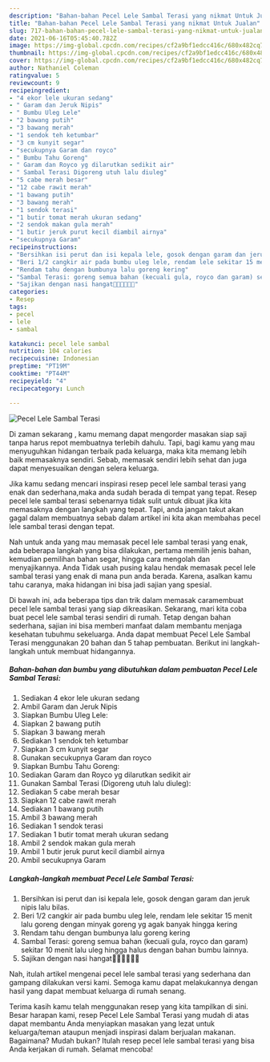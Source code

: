 ```yaml
---
description: "Bahan-bahan Pecel Lele Sambal Terasi yang nikmat Untuk Jualan"
title: "Bahan-bahan Pecel Lele Sambal Terasi yang nikmat Untuk Jualan"
slug: 717-bahan-bahan-pecel-lele-sambal-terasi-yang-nikmat-untuk-jualan
date: 2021-06-16T05:45:40.782Z
image: https://img-global.cpcdn.com/recipes/cf2a9bf1edcc416c/680x482cq70/pecel-lele-sambal-terasi-foto-resep-utama.jpg
thumbnail: https://img-global.cpcdn.com/recipes/cf2a9bf1edcc416c/680x482cq70/pecel-lele-sambal-terasi-foto-resep-utama.jpg
cover: https://img-global.cpcdn.com/recipes/cf2a9bf1edcc416c/680x482cq70/pecel-lele-sambal-terasi-foto-resep-utama.jpg
author: Nathaniel Coleman
ratingvalue: 5
reviewcount: 9
recipeingredient:
- "4 ekor lele ukuran sedang"
- " Garam dan Jeruk Nipis"
- " Bumbu Uleg Lele"
- "2 bawang putih"
- "3 bawang merah"
- "1 sendok teh ketumbar"
- "3 cm kunyit segar"
- "secukupnya Garam dan royco"
- " Bumbu Tahu Goreng"
- " Garam dan Royco yg dilarutkan sedikit air"
- " Sambal Terasi Digoreng utuh lalu diuleg"
- "5 cabe merah besar"
- "12 cabe rawit merah"
- "1 bawang putih"
- "3 bawang merah"
- "1 sendok terasi"
- "1 butir tomat merah ukuran sedang"
- "2 sendok makan gula merah"
- "1 butir jeruk purut kecil diambil airnya"
- "secukupnya Garam"
recipeinstructions:
- "Bersihkan isi perut dan isi kepala lele, gosok dengan garam dan jeruk nipis lalu bilas."
- "Beri 1/2 cangkir air pada bumbu uleg lele, rendam lele sekitar 15 menit lalu goreng dengan minyak goreng yg agak banyak hingga kering"
- "Rendam tahu dengan bumbunya lalu goreng kering"
- "Sambal Terasi: goreng semua bahan (kecuali gula, royco dan garam) sekitar 10 menit lalu uleg hingga halus dengan bahan bumbu lainnya."
- "Sajikan dengan nasi hangat🙏🏻👍🏻👍🏻"
categories:
- Resep
tags:
- pecel
- lele
- sambal

katakunci: pecel lele sambal 
nutrition: 104 calories
recipecuisine: Indonesian
preptime: "PT19M"
cooktime: "PT44M"
recipeyield: "4"
recipecategory: Lunch

---
```



![Pecel Lele Sambal Terasi](https://img-global.cpcdn.com/recipes/cf2a9bf1edcc416c/680x482cq70/pecel-lele-sambal-terasi-foto-resep-utama.jpg)

Di zaman  sekarang , kamu memang dapat mengorder masakan siap saji tanpa harus repot membuatnya terlebih dahulu. Tapi, bagi kamu yang mau menyuguhkan hidangan terbaik pada keluarga, maka kita memang lebih baik memasaknya sendiri. Sebab, memasak sendiri lebih sehat dan juga dapat menyesuaikan dengan selera keluarga.

Jika kamu sedang mencari inspirasi resep pecel lele sambal terasi yang enak dan sederhana,maka anda sudah berada di tempat yang tepat. Resep pecel lele sambal terasi  sebenarnya tidak sulit untuk dibuat jika kita memasaknya dengan langkah yang tepat. Tapi, anda jangan takut akan gagal dalam membuatnya 
sebab dalam artikel ini kita akan membahas pecel lele sambal terasi dengan tepat.  



Nah untuk anda yang mau memasak pecel lele sambal terasi yang enak, ada beberapa langkah yang bisa dilakukan, pertama memilih jenis bahan, kemudian pemilihan bahan segar, hingga cara mengolah dan menyajikannya. Anda Tidak usah pusing kalau hendak memasak pecel lele sambal terasi yang enak di mana pun anda berada. Karena, asalkan kamu  tahu caranya, maka hidangan ini bisa jadi sajian yang spesial.

Di bawah ini, ada beberapa tips dan trik dalam memasak caramembuat pecel lele sambal terasi yang siap dikreasikan. Sekarang, mari kita coba buat pecel lele sambal terasi sendiri di rumah. Tetap dengan bahan sederhana, sajian ini bisa memberi manfaat dalam membantu menjaga kesehatan tubuhmu sekeluarga. Anda dapat membuat Pecel Lele Sambal Terasi menggunakan 20 bahan dan 5 tahap pembuatan. Berikut ini langkah-langkah untuk membuat hidangannya.

<!--inarticleads1-->

##### Bahan-bahan dan bumbu yang dibutuhkan dalam pembuatan Pecel Lele Sambal Terasi:

1. Sediakan 4 ekor lele ukuran sedang
1. Ambil  Garam dan Jeruk Nipis
1. Siapkan  Bumbu Uleg Lele:
1. Siapkan 2 bawang putih
1. Siapkan 3 bawang merah
1. Sediakan 1 sendok teh ketumbar
1. Siapkan 3 cm kunyit segar
1. Gunakan secukupnya Garam dan royco
1. Siapkan  Bumbu Tahu Goreng:
1. Sediakan  Garam dan Royco yg dilarutkan sedikit air
1. Gunakan  Sambal Terasi (Digoreng utuh lalu diuleg):
1. Sediakan 5 cabe merah besar
1. Siapkan 12 cabe rawit merah
1. Sediakan 1 bawang putih
1. Ambil 3 bawang merah
1. Sediakan 1 sendok terasi
1. Sediakan 1 butir tomat merah ukuran sedang
1. Ambil 2 sendok makan gula merah
1. Ambil 1 butir jeruk purut kecil diambil airnya
1. Ambil secukupnya Garam




<!--inarticleads2-->

##### Langkah-langkah membuat Pecel Lele Sambal Terasi:

1. Bersihkan isi perut dan isi kepala lele, gosok dengan garam dan jeruk nipis lalu bilas.
1. Beri 1/2 cangkir air pada bumbu uleg lele, rendam lele sekitar 15 menit lalu goreng dengan minyak goreng yg agak banyak hingga kering
1. Rendam tahu dengan bumbunya lalu goreng kering
1. Sambal Terasi: goreng semua bahan (kecuali gula, royco dan garam) sekitar 10 menit lalu uleg hingga halus dengan bahan bumbu lainnya.
1. Sajikan dengan nasi hangat🙏🏻👍🏻👍🏻




Nah, itulah artikel mengenai  pecel lele sambal terasi  yang sederhana dan gampang dilakukan versi kami. Semoga kamu dapat melakukannya dengan hasil yang dapat membuat keluarga di rumah senang. 

Terima kasih kamu telah menggunakan resep yang kita tampilkan di sini. Besar harapan kami, resep  Pecel Lele Sambal Terasi yang mudah di atas dapat membantu Anda menyiapkan masakan yang lezat untuk keluarga/teman ataupun menjadi inspirasi dalam berjualan makanan. Bagaimana? Mudah bukan? Itulah resep pecel lele sambal terasi yang bisa Anda kerjakan di rumah. Selamat mencoba!

